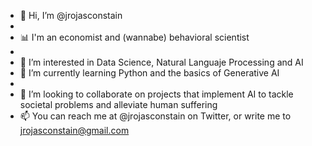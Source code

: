 - 👋 Hi, I’m @jrojasconstain
- 
- 📊 I'm an economist and (wannabe) behavioral scientist 
- 
- 👀 I’m interested in Data Science, Natural Languaje Processing and AI
- 🌱 I’m currently learning Python and the basics of Generative AI
- 
- 💞️ I’m looking to collaborate on projects that implement AI to tackle societal problems and alleviate human suffering
- 📫 You can reach me at @jrojasconstain on Twitter, or write me to jrojasconstain@gmail.com
